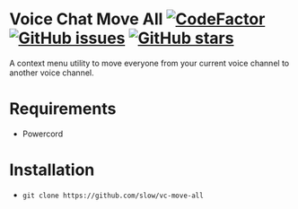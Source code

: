 # Voice Chat Move All [![CodeFactor](https://www.codefactor.io/repository/github/slow/vc-move-all/badge)](https://www.codefactor.io/repository/github/slow/vc-move-all) [![GitHub issues](https://img.shields.io/github/issues/slow/vc-move-all?style=flat)](https://github.com/slow/vc-move-all/issues) [![GitHub stars](https://img.shields.io/github/stars/slow/vc-move-all?style=flat)](https://github.com/slow/vc-move-all/stargazers)

A context menu utility to move everyone from your current voice channel to another voice channel.

# Requirements

-  Powercord

# Installation

-  `git clone https://github.com/slow/vc-move-all`
